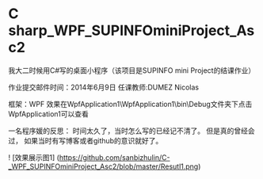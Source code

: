 # C sharp_WPF_SUPINFOminiProject_Asc2
我大二时候用C#写的桌面小程序（该项目是SUPINFO mini Project的结课作业）

作业提交邮件时间：2014年6月9日
任课教师:DUMEZ Nicolas

框架：WPF
效果在WpfApplication1\WpfApplication1\bin\Debug文件夹下点击WpfApplication1可以查看

一名程序媛的反思：
时间太久了，当时怎么写的已经记不清了。
但是真的曾经会过，
如果当时有写博客或者github的意识就好了。

! [效果展示图1] (https://github.com/sanbizhulin/C-_WPF_SUPINFOminiProject_Asc2/blob/master/Resutl1.png)


